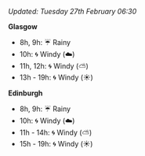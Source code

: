 *Updated: Tuesday 27th February 06:30*

**Glasgow**

* 8h, 9h: :umbrella: Rainy
* 10h: :cyclone: Windy (:cloud:)
* 11h, 12h: :cyclone: Windy (:partly_sunny:)
* 13h - 19h: :cyclone: Windy (:sunny:)

**Edinburgh**

* 8h, 9h: :umbrella: Rainy
* 10h: :cyclone: Windy (:cloud:)
* 11h - 14h: :cyclone: Windy (:partly_sunny:)
* 15h - 19h: :cyclone: Windy (:sunny:)
